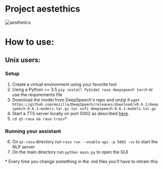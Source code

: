 # Project aestethics

![aesthetics](https://psychonautgirl.space/images/project_aesthetics.png)

# How to use:

## Unix users:

### Setup

1. Create a virtual environment using your favorite tool
2. Using a Python >= 3.5 `pip install PySide2 rasa deepspeech torch` or use the requirements file
3. Download the model from DeepSpeech's repo and unzip it `wget https://github.com/mozilla/DeepSpeech/releases/download/v0.6.1/deepspeech-0.6.1-models.tar.gz tar xvfz deepspeech-0.6.1-models.tar.gz`
4. Start a TTS server locally on port 5002 as described [here](https://github.com/mozilla/TTS/wiki/Released-Models#simple-packaging---self-contained-package-that-runs-an-http-api-for-a-pre-trained-tts-model).
5. `cd qt-rasa && rasa train`\*

### Running your assistant

6. On `qt-rasa` directory run `rasa run --enable-api -p 5002 -vv` to start the NLP server
7. On the main directory run `python main.py` to open the GUI

\* Every time you change something in the .md files you'll have to retrain this

